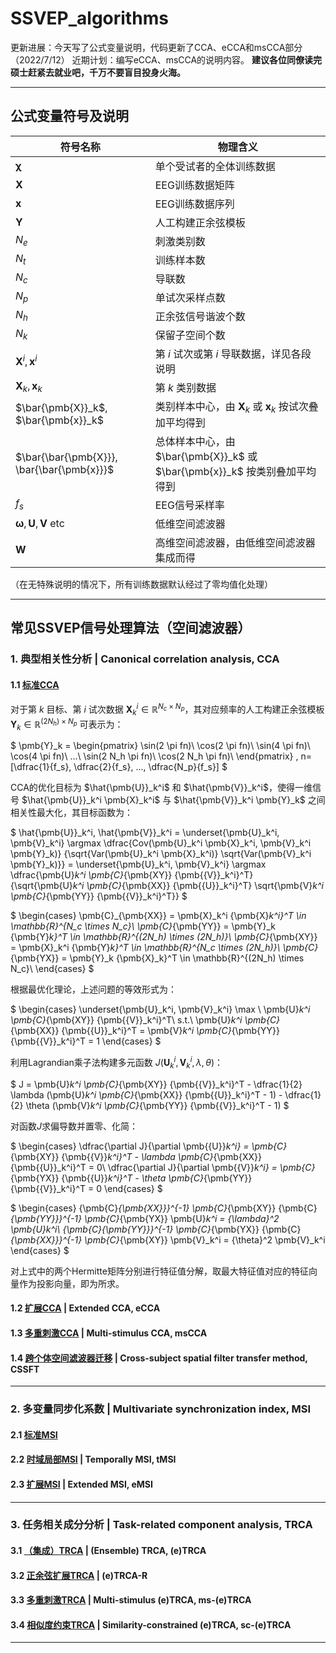 # SSVEP_algorithms 
更新进展：今天写了公式变量说明，代码更新了CCA、eCCA和msCCA部分（2022/7/12）
近期计划：编写eCCA、msCCA的说明内容。
**建议各位同僚读完硕士赶紧去就业吧，千万不要盲目投身火海。**

***
## 公式变量符号及说明
| 符号名称 | 物理含义 |
| --- | --- |
| $\pmb{\chi}$ | 单个受试者的全体训练数据 |
| $\pmb{X}$ | EEG训练数据矩阵 |
| $\pmb{x}$ | EEG训练数据序列 |
| $\pmb{Y}$ | 人工构建正余弦模板 |
| $N_e$ | 刺激类别数 |
| $N_t$ | 训练样本数 |
| $N_c$ | 导联数 |
| $N_p$ | 单试次采样点数 |
| $N_h$ | 正余弦信号谐波个数 |
| $N_k$ | 保留子空间个数 |
| $\pmb{X}^i, \pmb{x}^i$ | 第 $i$ 试次或第 $i$ 导联数据，详见各段说明|
| $\pmb{X}_k, \pmb{x}_k$ | 第 $k$ 类别数据 |
| $\bar{\pmb{X}}_k$, $\bar{\pmb{x}}_k$ | 类别样本中心，由 $\pmb{X}_k$ 或 $\pmb{x}_k$ 按试次叠加平均得到 |
| $\bar{\bar{\pmb{X}}}, \bar{\bar{\pmb{x}}}$ | 总体样本中心，由 $\bar{\pmb{X}}_k$ 或 $\bar{\pmb{x}}_k$ 按类别叠加平均得到 |
| $f_s$ | EEG信号采样率 |
| $\pmb{\omega}, \pmb{U}, \pmb{V}$ etc | 低维空间滤波器 |
| $\pmb{W}$ | 高维空间滤波器，由低维空间滤波器集成而得 |
（在无特殊说明的情况下，所有训练数据默认经过了零均值化处理）

***
## 常见SSVEP信号处理算法（空间滤波器）
### 1. 典型相关性分析 | Canonical correlation analysis, CCA
#### 1.1 [标准CCA][CCA]
对于第 $k$ 目标、第 $i$ 试次数据 $\pmb{X}_k^i \in \mathbb{R}^{N_c \times N_p}$，其对应频率的人工构建正余弦模板 $\pmb{Y}_k \in \mathbb{R}^{(2N_h) \times N_p}$ 可表示为：

$
  \pmb{Y}_k = 
  \begin{pmatrix}
   \sin(2 \pi fn)\\
   \cos(2 \pi fn)\\
   \sin(4 \pi fn)\\
   \cos(4 \pi fn)\\
   ...\\
   \sin(2 N_h \pi fn)\\
   \cos(2 N_h \pi fn)\\
  \end{pmatrix} , 
 n=[\dfrac{1}{f_s}, \dfrac{2}{f_s}, ..., \dfrac{N_p}{f_s}]
$

CCA的优化目标为 $\hat{\pmb{U}}_k^i$ 和 $\hat{\pmb{V}}_k^i$，使得一维信号 $\hat{\pmb{U}}_k^i \pmb{X}_k^i$ 与 $\hat{\pmb{V}}_k^i \pmb{Y}_k$ 之间相关性最大化，其目标函数为：

$
 \hat{\pmb{U}}_k^i, \hat{\pmb{V}}_k^i =
 \underset{\pmb{U}_k^i, \pmb{V}_k^i} \argmax 
  \dfrac{Cov(\pmb{U}_k^i \pmb{X}_k^i, \pmb{V}_k^i \pmb{Y}_k)}
        {\sqrt{Var(\pmb{U}_k^i \pmb{X}_k^i)}
         \sqrt{Var(\pmb{V}_k^i \pmb{Y}_k)}} = 
 \underset{\pmb{U}_k^i, \pmb{V}_k^i} \argmax
  \dfrac{\pmb{U}_k^i \pmb{C}_{\pmb{XY}} {\pmb{{V}}_k^i}^T}
       {\sqrt{\pmb{U}_k^i \pmb{C}_{\pmb{XX}} {\pmb{{U}}_k^i}^T}
        \sqrt{\pmb{V}_k^i \pmb{C}_{\pmb{YY}} {\pmb{{V}}_k^i}^T}}
$

$
 \begin{cases}
  \pmb{C}_{\pmb{XX}} = \pmb{X}_k^i {\pmb{X}_k^i}^T
   \in \mathbb{R}^{N_c \times N_c}\\
  \pmb{C}_{\pmb{YY}} = \pmb{Y}_k {\pmb{Y}_k}^T
   \in \mathbb{R}^{(2N_h) \times (2N_h)}\\
  \pmb{C}_{\pmb{XY}} = \pmb{X}_k^i {\pmb{Y}_k}^T
   \in \mathbb{R}^{N_c \times (2N_h)}\\
  \pmb{C}_{\pmb{YX}} = \pmb{Y}_k {\pmb{X}_k}^T
   \in \mathbb{R}^{(2N_h) \times N_c}\\
 \end{cases}
$

根据最优化理论，上述问题的等效形式为：

$
 \begin{cases}
  \underset{\pmb{U}_k^i, \pmb{V}_k^i} \max \ 
   \pmb{U}_k^i \pmb{C}_{\pmb{XY}} {\pmb{{V}}_k^i}^T\\
  s.t.\  \pmb{U}_k^i \pmb{C}_{\pmb{XX}} {\pmb{{U}}_k^i}^T = 
       \pmb{V}_k^i \pmb{C}_{\pmb{YY}} {\pmb{{V}}_k^i}^T = 1
 \end{cases}
$

利用Lagrandian乘子法构建多元函数 $J(\pmb{U}_k^i, \pmb{V}_k^i, \lambda, \theta)$：

$
 J = \pmb{U}_k^i \pmb{C}_{\pmb{XY}} {\pmb{{V}}_k^i}^T - 
     \dfrac{1}{2} \lambda (\pmb{U}_k^i \pmb{C}_{\pmb{XX}} {\pmb{{U}}_k^i}^T - 1) - 
     \dfrac{1}{2} \theta (\pmb{V}_k^i \pmb{C}_{\pmb{YY}} {\pmb{{V}}_k^i}^T - 1)
$

对函数$J$求偏导数并置零、化简：

$
 \begin{cases}
  \dfrac{\partial J}{\partial \pmb{{U}}_k^i} = 
   \pmb{C}_{\pmb{XY}} {\pmb{{V}}_k^i}^T - 
    \lambda \pmb{C}_{\pmb{XX}} {\pmb{{U}}_k^i}^T = 0\\
  \dfrac{\partial J}{\partial \pmb{{V}}_k^i} = 
   \pmb{C}_{\pmb{YX}} {\pmb{{U}}_k^i}^T - 
    \theta \pmb{C}_{\pmb{YY}} {\pmb{{V}}_k^i}^T = 0
 \end{cases}
$

$
 \begin{cases}
  {\pmb{C}_{\pmb{XX}}}^{-1} \pmb{C}_{\pmb{XY}} 
  {\pmb{C}_{\pmb{YY}}}^{-1} \pmb{C}_{\pmb{YX}} \pmb{U}_k^i
   = {\lambda}^2 \pmb{U}_k^i\\
  {\pmb{C}_{\pmb{YY}}}^{-1} \pmb{C}_{\pmb{YX}} 
  {\pmb{C}_{\pmb{XX}}}^{-1} \pmb{C}_{\pmb{XY}} \pmb{V}_k^i
   = {\theta}^2 \pmb{V}_k^i
 \end{cases}
$

对上式中的两个Hermitte矩阵分别进行特征值分解，取最大特征值对应的特征向量作为投影向量，即为所求。

#### 1.2 [扩展CCA][eCCA] | Extended CCA, eCCA
#### 1.3 [多重刺激CCA][msCCA] | Multi-stimulus CCA, msCCA
#### 1.4 [跨个体空间滤波器迁移][CSSFT] | Cross-subject spatial filter transfer method, CSSFT

[CCA]: http://ieeexplore.ieee.org/document/4203016/
[eCCA]: http://www.pnas.org/lookup/doi/10.1073/pnas.1508080112
[msCCA]: https://ieeexplore.ieee.org/document/9006809/
[CSSFT]: http://iopscience.iop.org/article/10.1088/1741-2552/ac6b57

***
### 2. 多变量同步化系数 | Multivariate synchronization index, MSI
#### 2.1 [标准MSI][MSI]
#### 2.2 [时域局部MSI][tMSI] | Temporally MSI, tMSI
#### 2.3 [扩展MSI][eMSI] | Extended MSI, eMSI

[MSI]: temp
[tMSI]: temp
[eMSI]: temp

***
### 3. 任务相关成分分析 | Task-related component analysis, TRCA
#### 3.1 [（集成）TRCA][TRCA] | (Ensemble) TRCA, (e)TRCA
#### 3.2 [正余弦扩展TRCA][TRCA-R] | (e)TRCA-R
#### 3.3 [多重刺激TRCA][ms-TRCA] | Multi-stimulus (e)TRCA, ms-(e)TRCA
#### 3.4 [相似度约束TRCA][sc-TRCA] | Similarity-constrained (e)TRCA, sc-(e)TRCA

[TRCA]: https://ieeexplore.ieee.org/document/7904641/
[TRCA-R]: https://ieeexplore.ieee.org/document/9006809/
[ms-TRCA]: temp
[sc-TRCA]: temp
***






